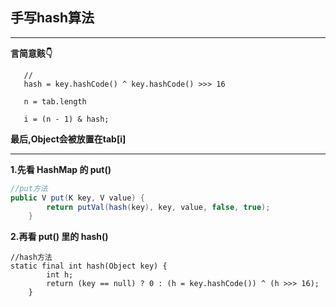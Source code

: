 ## 手写hash算法
---

__言简意赅👇__
```
   // 
   hash = key.hashCode() ^ key.hashCode() >>> 16
   
   n = tab.length
   
   i = (n - 1) & hash;
```
__最后,Object会被放置在tab[i]__

---

__1.先看 HashMap 的 put()__
```java
//put方法
public V put(K key, V value) {
        return putVal(hash(key), key, value, false, true);
    }
```
__2.再看 put() 里的 hash()__
```
//hash方法   
static final int hash(Object key) {
        int h;
        return (key == null) ? 0 : (h = key.hashCode()) ^ (h >>> 16);
    }
```

